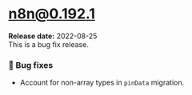 # n8n@0.192.1  
**Release date:** 2022-08-25  
This is a bug fix release.

### :bug: Bug fixes

* Account for non-array types in `pinData` migration.